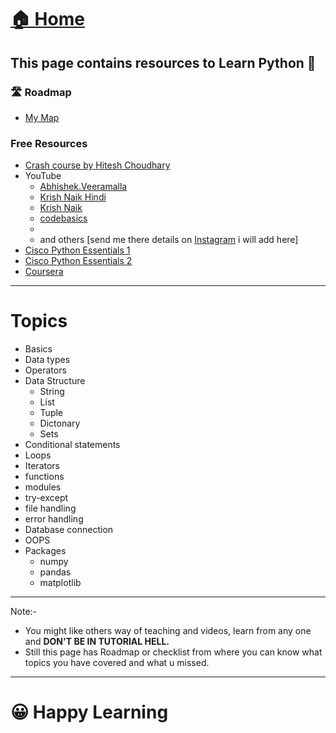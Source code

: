 
# <a href="../">🏠 Home</a>

## This page contains resources to Learn Python 🐍

### 🛣️ Roadmap

- <a href="https://whimsical.com/python-GkY4hVtFpnY75KRNXPCYhT" target="_blank">My Map</a>



### Free Resources
- [Crash course by Hitesh Choudhary ](https://ineuron.ai/course/python-crash-course-by-hitesh)
- YouTube
    - [Abhishek.Veeramalla](https://www.youtube.com/watch?v=CqL2QJadi_I)
    - [Krish Naik Hindi](https://www.youtube.com/playlist?list=PLTDARY42LDV4qqiJd1Z1tShm3mp9-rP4v)
    - [Krish Naik](https://www.youtube.com/playlist?list=PLZoTAELRMXVNUL99R4bDlVYsncUNvwUBB)
    - [codebasics](https://www.youtube.com/playlist?list=PLeo1K3hjS3uv5U-Lmlnucd7gqF-3ehIh0)
    -
    - and others [send me there details on [Instagram](https://www.instagram.com/kishandata23/) i will add here]
- [Cisco Python Essentials 1](https://skillsforall.com/course/python-essentials-1?courseLang=en-US)
- [Cisco Python Essentials 2](https://skillsforall.com/course/python-essentials-2?courseLang=en-US)
- [Coursera](https://www.coursera.org/search?query=python&)



------
# Topics

- Basics
- Data types
- Operators
- Data Structure
    - String
    - List
    - Tuple
    - Dictonary
    - Sets
- Conditional statements
- Loops
- Iterators
- functions
- modules
- try-except
- file handling
- error handling
- Database connection
- OOPS
- Packages
    - numpy
    - pandas
    - matplotlib


-----------
Note:- 
- You might like others way of teaching and videos, learn from any one and <strong>DON'T BE IN TUTORIAL HELL.</strong>
- Still this page has Roadmap or checklist from where you can know what topics you have covered and what u missed.

----
# 😀 Happy Learning